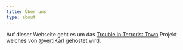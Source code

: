 ```yaml
---
title: Über uns
type: about
---
```


Auf dieser Webseite geht es um das [Trouble in Terrorist Town](https://www.troubleinterroristtown.com/) Projekt welches von [@vertiKarl](https://discord.com/users/175642620767371265) gehostet wird.

